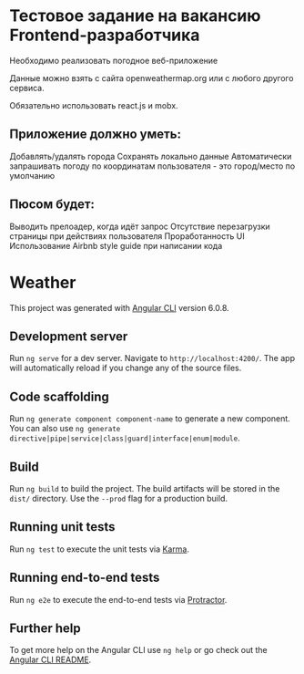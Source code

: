 # Тестовое задание на вакансию Frontend-разработчика

Необходимо реализовать погодное веб-приложение

Данные можно взять с сайта openweathermap.org или с любого другого сервиса.

Обязательно использовать react.js и mobx.

## Приложение должно уметь:
Добавлять/удалять города
Сохранять локально данные
Автоматически запрашивать погоду по координатам пользователя - это город/место по умолчанию

## Пюсом будет:
Выводить прелоадер, когда идёт запрос
Отсутствие перезагрузки страницы при действиях пользователя
Проработанность UI
Использование Airbnb style guide при написании кода

# Weather

This project was generated with [Angular CLI](https://github.com/angular/angular-cli) version 6.0.8.

## Development server

Run `ng serve` for a dev server. Navigate to `http://localhost:4200/`. The app will automatically reload if you change any of the source files.

## Code scaffolding

Run `ng generate component component-name` to generate a new component. You can also use `ng generate directive|pipe|service|class|guard|interface|enum|module`.

## Build

Run `ng build` to build the project. The build artifacts will be stored in the `dist/` directory. Use the `--prod` flag for a production build.

## Running unit tests

Run `ng test` to execute the unit tests via [Karma](https://karma-runner.github.io).

## Running end-to-end tests

Run `ng e2e` to execute the end-to-end tests via [Protractor](http://www.protractortest.org/).

## Further help

To get more help on the Angular CLI use `ng help` or go check out the [Angular CLI README](https://github.com/angular/angular-cli/blob/master/README.md).
